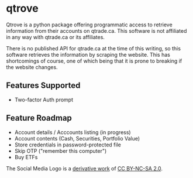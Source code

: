 # qtrove

Qtrove is a python package offering programmatic access to retrieve information
from their accounts on qtrade.ca. This software is not affiliated in any way
with qtrade.ca or its affiliates.

There is no published API for qtrade.ca at the time of this writing, so this
software retrieves the information by scraping the website. This has shortcomings
of course, one of which being that it is prone to breaking if the website changes.

Features Supported
-------------------

- Two-factor Auth prompt

Feature Roadmap
-------------------

- Account details / Acccounts listing (in progress)
- Account contents (Cash, Securities, Portfolio Value)
- Store credentials in password-protected file
- Skip OTP ("remember this computer")
- Buy ETFs


The Social Media Logo is a [derivative work](https://www.flickr.com/photos/lwr/3491396612) of [CC BY-NC-SA 2.0](https://creativecommons.org/licenses/by-nc-sa/2.0/).
